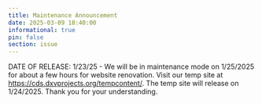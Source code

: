 ```yaml
---
title: Maintenance Announcement 
date: 2025-03-09 18:40:00
informational: true
pin: false 
section: issue
---
```

DATE OF RELEASE: 1/23/25 - 
We will be in maintenance mode on 1/25/2025 for about a few hours for website renovation. Visit our temp site at https://cds.dxvprojects.org/tempcontent/. The temp site will release on 1/24/2025. Thank you for your understanding.
